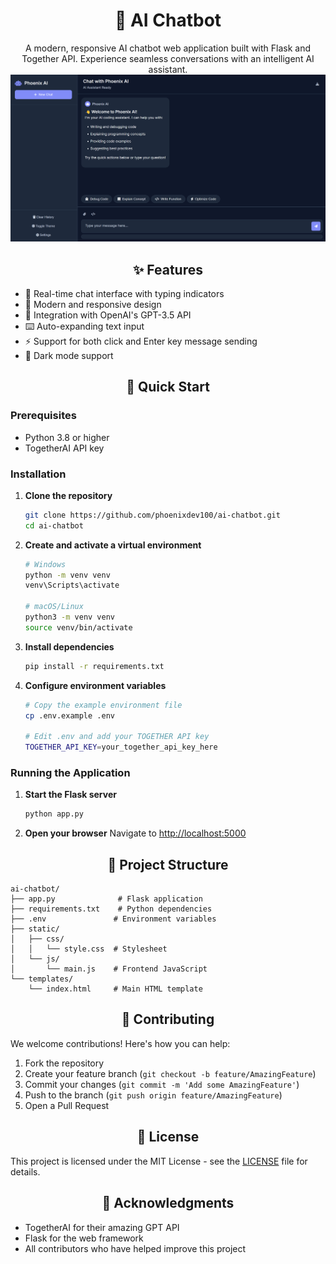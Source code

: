 # <div align="center">🤖 AI Chatbot</div>

<div align="center">
A modern, responsive AI chatbot web application built with Flask and Together API. Experience seamless conversations with an intelligent AI assistant.
</div>

<img src="https://raw.githubusercontent.com/phoenixdev100/ai-chatbot/main/static/images/dashboard-preview.png" alt="AI Dashboard Preview" width="800"/>

## <div align="center">✨ Features</div>

- 💬 Real-time chat interface with typing indicators
- 🎨 Modern and responsive design
- 🤖 Integration with OpenAI's GPT-3.5 API
- ⌨️ Auto-expanding text input
- ⚡ Support for both click and Enter key message sending
- 🌙 Dark mode support

## <div align="center">🚀 Quick Start</div>

### Prerequisites

- Python 3.8 or higher
- TogetherAI API key

### Installation

1. **Clone the repository**
   ```bash
   git clone https://github.com/phoenixdev100/ai-chatbot.git
   cd ai-chatbot
   ```

2. **Create and activate a virtual environment**
   ```bash
   # Windows
   python -m venv venv
   venv\Scripts\activate

   # macOS/Linux
   python3 -m venv venv
   source venv/bin/activate
   ```

3. **Install dependencies**
   ```bash
   pip install -r requirements.txt
   ```

4. **Configure environment variables**
   ```bash
   # Copy the example environment file
   cp .env.example .env

   # Edit .env and add your TOGETHER API key
   TOGETHER_API_KEY=your_together_api_key_here
   ```

### Running the Application

1. **Start the Flask server**
   ```bash
   python app.py
   ```

2. **Open your browser**
   Navigate to [http://localhost:5000](http://localhost:5000)

## <div align="center">📁 Project Structure</div>

```
ai-chatbot/
├── app.py              # Flask application
├── requirements.txt    # Python dependencies
├── .env               # Environment variables
├── static/
│   ├── css/
│   │   └── style.css  # Stylesheet
│   └── js/
│       └── main.js    # Frontend JavaScript
└── templates/
    └── index.html     # Main HTML template
```

## <div align="center">🤝 Contributing</div>

We welcome contributions! Here's how you can help:

1. Fork the repository
2. Create your feature branch (`git checkout -b feature/AmazingFeature`)
3. Commit your changes (`git commit -m 'Add some AmazingFeature'`)
4. Push to the branch (`git push origin feature/AmazingFeature`)
5. Open a Pull Request

## <div align="center">📝 License</div>

This project is licensed under the MIT License - see the [LICENSE](LICENSE) file for details.

## <div align="center">🙏 Acknowledgments</div>

- TogetherAI for their amazing GPT API
- Flask for the web framework
- All contributors who have helped improve this project
